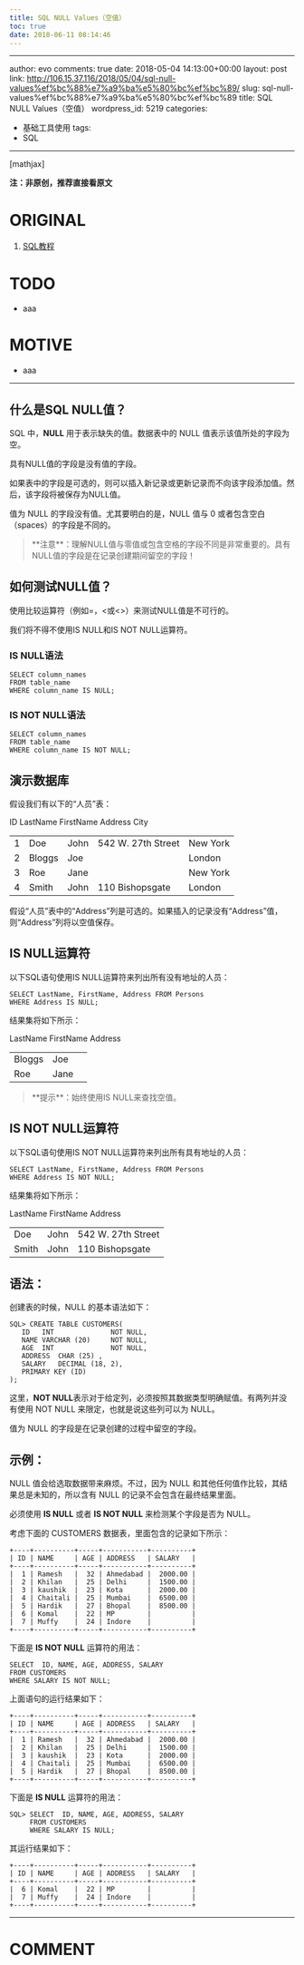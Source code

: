 ```yaml
---
title: SQL NULL Values（空值）
toc: true
date: 2018-06-11 08:14:46
---
```

---
author: evo
comments: true
date: 2018-05-04 14:13:00+00:00
layout: post
link: http://106.15.37.116/2018/05/04/sql-null-values%ef%bc%88%e7%a9%ba%e5%80%bc%ef%bc%89/
slug: sql-null-values%ef%bc%88%e7%a9%ba%e5%80%bc%ef%bc%89
title: SQL NULL Values（空值）
wordpress_id: 5219
categories:
- 基础工具使用
tags:
- SQL
---

<!-- more -->

[mathjax]

**注：非原创，推荐直接看原文**


# ORIGINAL





 	
  1. [SQL教程](https://www.w3cschool.cn/sql/)




# TODO





 	
  * aaa




# MOTIVE





 	
  * aaa





* * *





## 什么是SQL NULL值？


SQL 中，**NULL** 用于表示缺失的值。数据表中的 NULL 值表示该值所处的字段为空。

具有NULL值的字段是没有值的字段。

如果表中的字段是可选的，则可以插入新记录或更新记录而不向该字段添加值。然后，该字段将被保存为NULL值。

值为 NULL 的字段没有值。尤其要明白的是，NULL 值与 0 或者包含空白（spaces）的字段是不同的。


<blockquote>**注意**：理解NULL值与零值或包含空格的字段不同是非常重要的。具有NULL值的字段是在记录创建期间留空的字段！</blockquote>




## 如何测试NULL值？


使用比较运算符（例如=，<或<>）来测试NULL值是不可行的。

我们将不得不使用IS NULL和IS NOT NULL运算符。


### IS NULL语法



    
    SELECT column_names
    FROM table_name
    WHERE column_name IS NULL;




### IS NOT NULL语法



    
    SELECT column_names
    FROM table_name
    WHERE column_name IS NOT NULL;




## 演示数据库


假设我们有以下的“人员”表：
<table >
<tbody >
<tr >
ID
LastName
FirstName
Address
City
</tr>
<tr >

<td >1
</td>

<td >Doe
</td>

<td >John
</td>

<td >542 W. 27th Street
</td>

<td >New York
</td>
</tr>
<tr >

<td >2
</td>

<td >Bloggs
</td>

<td >Joe
</td>

<td >
</td>

<td >London
</td>
</tr>
<tr >

<td >3
</td>

<td >Roe
</td>

<td >Jane
</td>

<td >
</td>

<td >New York
</td>
</tr>
<tr >

<td >4
</td>

<td >Smith
</td>

<td >John
</td>

<td >110 Bishopsgate
</td>

<td >London
</td>
</tr>
</tbody>
</table>
假设“人员”表中的“Address”列是可选的。如果插入的记录没有“Address”值，则“Address”列将以空值保存。


## IS NULL运算符


以下SQL语句使用IS NULL运算符来列出所有没有地址的人员：

    
    SELECT LastName, FirstName, Address FROM Persons
    WHERE Address IS NULL;


结果集将如下所示：
<table >
<tbody >
<tr >
LastName
FirstName
Address
</tr>
<tr >

<td >Bloggs
</td>

<td >Joe
</td>

<td >
</td>
</tr>
<tr >

<td >Roe
</td>

<td >Jane
</td>

<td >
</td>
</tr>
</tbody>
</table>


<blockquote>**提示**：始终使用IS NULL来查找空值。</blockquote>




## IS NOT NULL运算符


以下SQL语句使用IS NOT NULL运算符来列出所有具有地址的人员：

    
    SELECT LastName, FirstName, Address FROM Persons
    WHERE Address IS NOT NULL;


结果集将如下所示：
<table >
<tbody >
<tr >
LastName
FirstName
Address
</tr>
<tr >

<td >Doe
</td>

<td >John
</td>

<td >542 W. 27th Street
</td>
</tr>
<tr >

<td >Smith
</td>

<td >John
</td>

<td >110 Bishopsgate
</td>
</tr>
</tbody>
</table>


## 语法：


创建表的时候，NULL 的基本语法如下：

    
    SQL> CREATE TABLE CUSTOMERS(
       ID   INT              NOT NULL,
       NAME VARCHAR (20)     NOT NULL,
       AGE  INT              NOT NULL,
       ADDRESS  CHAR (25) ,
       SALARY   DECIMAL (18, 2),       
       PRIMARY KEY (ID)
    );


这里，**NOT NULL**表示对于给定列，必须按照其数据类型明确赋值。有两列并没有使用 NOT NULL 来限定，也就是说这些列可以为 NULL。

值为 NULL 的字段是在记录创建的过程中留空的字段。


## 示例：


NULL 值会给选取数据带来麻烦。不过，因为 NULL 和其他任何值作比较，其结果总是未知的，所以含有 NULL 的记录不会包含在最终结果里面。

必须使用 **IS NULL** 或者 **IS NOT NULL** 来检测某个字段是否为 NULL。

考虑下面的 CUSTOMERS 数据表，里面包含的记录如下所示：

    
    +----+----------+-----+-----------+----------+
    | ID | NAME     | AGE | ADDRESS   | SALARY   |
    +----+----------+-----+-----------+----------+
    |  1 | Ramesh   |  32 | Ahmedabad |  2000.00 |
    |  2 | Khilan   |  25 | Delhi     |  1500.00 |
    |  3 | kaushik  |  23 | Kota      |  2000.00 |
    |  4 | Chaitali |  25 | Mumbai    |  6500.00 |
    |  5 | Hardik   |  27 | Bhopal    |  8500.00 |
    |  6 | Komal    |  22 | MP        |          |
    |  7 | Muffy    |  24 | Indore    |          |
    +----+----------+-----+-----------+----------+


下面是 **IS NOT NULL** 运算符的用法：

    
    SELECT  ID, NAME, AGE, ADDRESS, SALARY
    FROM CUSTOMERS
    WHERE SALARY IS NOT NULL;


上面语句的运行结果如下：

    
    +----+----------+-----+-----------+----------+
    | ID | NAME     | AGE | ADDRESS   | SALARY   |
    +----+----------+-----+-----------+----------+
    |  1 | Ramesh   |  32 | Ahmedabad |  2000.00 |
    |  2 | Khilan   |  25 | Delhi     |  1500.00 |
    |  3 | kaushik  |  23 | Kota      |  2000.00 |
    |  4 | Chaitali |  25 | Mumbai    |  6500.00 |
    |  5 | Hardik   |  27 | Bhopal    |  8500.00 |
    +----+----------+-----+-----------+----------+


下面是 **IS NULL** 运算符的用法：

    
    SQL> SELECT  ID, NAME, AGE, ADDRESS, SALARY
         FROM CUSTOMERS
         WHERE SALARY IS NULL;


其运行结果如下：

    
    +----+----------+-----+-----------+----------+
    | ID | NAME     | AGE | ADDRESS   | SALARY   |
    +----+----------+-----+-----------+----------+
    |  6 | Komal    |  22 | MP        |          |
    |  7 | Muffy    |  24 | Indore    |          |
    +----+----------+-----+-----------+----------+
























* * *





# COMMENT



